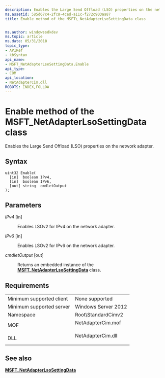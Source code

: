 ```yaml
---
description: Enables the Large Send Offload (LSO) properties on the network adapter.
ms.assetid: 585d67c4-2fc8-4ced-a11c-f272c903aa87
title: Enable method of the MSFT\_NetAdapterLsoSettingData class


ms.author: windowssdkdev
ms.topic: article
ms.date: 05/31/2018
topic_type: 
- APIRef
- kbSyntax
api_name: 
- MSFT_NetAdapterLsoSettingData.Enable
api_type: 
- COM
api_location: 
- NetAdapterCim.dll
ROBOTS: INDEX,FOLLOW
---
```


# Enable method of the MSFT\_NetAdapterLsoSettingData class

Enables the Large Send Offload (LSO) properties on the network adapter.

## Syntax


```mof
uint32 Enable(
  [in]  boolean IPv4,
  [in]  boolean IPv6,
  [out] string  cmdletOutput
);
```



## Parameters

<dl> <dt>

*IPv4* \[in\]
</dt> <dd>

Enables LSOv2 for IPv4 on the network adapter.

</dd> <dt>

*IPv6* \[in\]
</dt> <dd>

Enables LSOv2 for IPv6 on the network adapter.

</dd> <dt>

*cmdletOutput* \[out\]
</dt> <dd>

Returns an embedded instance of the [**MSFT\_NetAdapterLsoSettingData**](msft-netadapterlsosettingdata.md) class.

</dd> </dl>

## Requirements



|                                     |                                                                                              |
|-------------------------------------|----------------------------------------------------------------------------------------------|
| Minimum supported client<br/> | None supported<br/>                                                                    |
| Minimum supported server<br/> | Windows Server 2012<br/>                                                               |
| Namespace<br/>                | Root\\StandardCimv2<br/>                                                               |
| MOF<br/>                      | <dl> <dt>NetAdapterCim.mof</dt> </dl> |
| DLL<br/>                      | <dl> <dt>NetAdapterCim.dll</dt> </dl> |



## See also

<dl> <dt>

[**MSFT\_NetAdapterLsoSettingData**](msft-netadapterlsosettingdata.md)
</dt> </dl>

 

 




